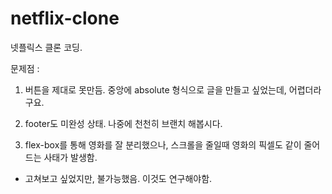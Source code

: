 # netflix-clone

넷플릭스 클론 코딩.

문제점 : 

1. 버튼을 제대로 못만듬. 중앙에 absolute 형식으로 글을 만들고 싶었는데, 어렵더라구요.

2. footer도 미완성 상태. 나중에 천천히 브랜치 해봅시다.

3. flex-box를 통해 영화를 잘 분리했으나, 스크롤을 줄일때 영화의 픽셀도 같이 줄어드는 사태가 발생함.
- 고쳐보고 싶었지만, 불가능했음. 이것도 연구해야함.

  
